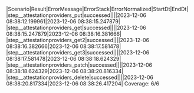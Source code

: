 |Scenario|Result|ErrorMessage|ErrorStack|ErrorNormalized|StartDt|EndDt|
|step__attestationproviders_put|successed||||2023-12-06 08:38:12.199961|2023-12-06 08:38:15.247879|
|step__attestationproviders_get|successed||||2023-12-06 08:38:15.247879|2023-12-06 08:38:16.381666|
|step__attestationproviders_get2|successed||||2023-12-06 08:38:16.382666|2023-12-06 08:38:17.581478|
|step__attestationproviders_get3|successed||||2023-12-06 08:38:17.581478|2023-12-06 08:38:18.624329|
|step__attestationproviders_patch|successed||||2023-12-06 08:38:18.624329|2023-12-06 08:38:20.816334|
|step__attestationproviders_delete|successed||||2023-12-06 08:38:20.817334|2023-12-06 08:38:26.417204|
Coverage: 6/6
